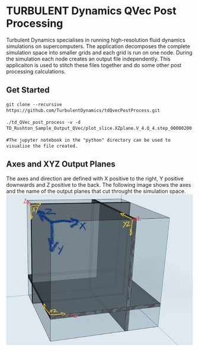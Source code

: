 # TURBULENT Dynamics QVec Post Processing


Turbulent Dynamics specialises in running high-resolution fluid dynamics simulations on supercomputers.  The application decomposes the complete simulation space into smaller grids and each grid is run on one node.  During the simulation each node creates an output file independently.  This applicaiton is used to stitch these files together and do some other post processing calculations.


## Get Started
```
git clone --recursive https://github.com/TurbulentDynamics/tdQvecPostProcess.git

./td_QVec_post_process -v -d TD_Rushton_Sample_Output_QVec/plot_slice.XZplane.V_4.Q_4.step_00000200.cut_70 

#The jupyter notebook in the "python" directory can be used to visualise the file created.
```





## Axes and XYZ Output Planes
The axes and direction are defined with X positive to the right, Y positive downwards and Z positive to the back.  The following image shows the axes and the name of the output planes that cut throught the simulation space.
![XYZ Planes](XYZ_planes.jpg)



